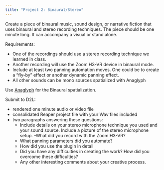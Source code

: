 ```yaml
---
title: "Project 2: Binaural/Stereo"
---
```


<!-- TODO: finish describing this -->

Create a piece of binaural music, sound design, or narrative fiction that uses binaural and stereo recording techniques. The piece should be one minute long. It can accompany a visual or stand alone. 

Requirements: 
- One of the recordings should use a stereo recording technique we learned in class. 
- Another recording will use the Zoom H3-VR device in binaural mode. 
- Include at least two panning automation moves. One could be to create a “fly-by” effect or another dynamic panning effect. 
- All other sounds can be mono sources spatialized with Anaglyph

Use [Anaglyph](http://anaglyph.dalembert.upmc.fr/index.html) for the Binaural spatialization. 

Submit to D2L:

- rendered one minute audio or video file
- consolidated Reaper project file with your Wav files included
- two paragraphs answering these questions:
  - Include details on your stereo microphone technique you used and your sound source. Include a picture of the stereo microphone setup.
    -What did you record with the Zoom H3-VR?
  - What panning parameters did you automate?
  - How did you use the plugin in detail
  - Did you have any difficulties in creating the work? How did you overcome these difficulties?
  - Any other interesting comments about your creative process.
